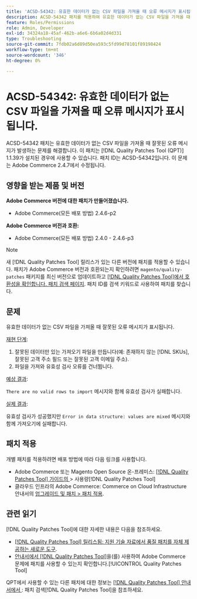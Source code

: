 ```yaml
---
title: 'ACSD-54342: 유효한 데이터가 없는 CSV 파일을 가져올 때 오류 메시지가 표시됩니다.'
description: ACSD-54342 패치를 적용하여 유효한 데이터가 없는 CSV 파일을 가져올 때 잘못된 오류 메시지가 발생하는 Adobe Commerce 문제를 해결합니다.
feature: Roles/Permissions
role: Admin, Developer
exl-id: 34324a18-45af-462b-a6e6-6b6a02d4d331
type: Troubleshooting
source-git-commit: 7fdb02a6d89d50ea593c5fd99d78101f89198424
workflow-type: tm+mt
source-wordcount: '346'
ht-degree: 0%

---
```


# ACSD-54342: 유효한 데이터가 없는 CSV 파일을 가져올 때 오류 메시지가 표시됩니다.

ACSD-54342 패치는 유효한 데이터가 없는 CSV 파일을 가져올 때 잘못된 오류 메시지가 발생하는 문제를 해결합니다. 이 패치는 [!DNL Quality Patches Tool (QPT)] 1.1.39가 설치된 경우에 사용할 수 있습니다. 패치 ID는 ACSD-54342입니다. 이 문제는 Adobe Commerce 2.4.7에서 수정됩니다.

## 영향을 받는 제품 및 버전

**Adobe Commerce 버전에 대한 패치가 만들어졌습니다.**

* Adobe Commerce(모든 배포 방법) 2.4.6-p2

**Adobe Commerce 버전과 호환:**

* Adobe Commerce(모든 배포 방법) 2.4.0 - 2.4.6-p3

>[!NOTE]
>
>새 [!DNL Quality Patches Tool] 릴리스가 있는 다른 버전에 패치를 적용할 수 있습니다. 패치가 Adobe Commerce 버전과 호환되는지 확인하려면 `magento/quality-patches` 패키지를 최신 버전으로 업데이트하고 [[!DNL Quality Patches Tool]에서 호환성을 확인합니다. 패치 검색 페이지](https://experienceleague.adobe.com/tools/commerce-quality-patches/index.html?lang=ko). 패치 ID를 검색 키워드로 사용하여 패치를 찾습니다.

## 문제

유효한 데이터가 없는 CSV 파일을 가져올 때 잘못된 오류 메시지가 표시됩니다.

<u>재현 단계</u>:

1. 잘못된 데이터만 있는 가져오기 파일을 만듭니다(예: 존재하지 않는 [!DNL SKUs], 잘못된 고객 주소 필드 또는 잘못된 고객 이메일 주소).
1. 파일을 가져와 유효성 검사 오류를 건너뜁니다.

<u>예상 결과</u>:

`There are no valid rows to import` 메시지와 함께 유효성 검사가 실패합니다.

<u>실제 결과</u>:

유효성 검사가 성공했지만 `Error in data structure: values are mixed` 메시지와 함께 가져오기에 실패합니다.

## 패치 적용

개별 패치를 적용하려면 배포 방법에 따라 다음 링크를 사용합니다.

* Adobe Commerce 또는 Magento Open Source 온-프레미스: [[!DNL Quality Patches Tool]  가이드의 ](/help/tools/quality-patches-tool/usage.md)> 사용량[!DNL Quality Patches Tool]
* 클라우드 인프라의 Adobe Commerce: Commerce on Cloud Infrastructure 안내서의 [업그레이드 및 패치 > 패치 적용](https://experienceleague.adobe.com/docs/commerce-cloud-service/user-guide/develop/upgrade/apply-patches.html?lang=ko).

## 관련 읽기

[!DNL Quality Patches Tool]에 대한 자세한 내용은 다음을 참조하세요.

* [[!DNL Quality Patches Tool] 릴리스됨: 지원 기술 자료에서 품질 패치를 자체 제공하는 새로운 도구](https://experienceleague.adobe.com/ko/docs/commerce-operations/tools/quality-patches-tool/quality-patches-tool-to-self-serve-quality-patches).
* [ 안내서에서  [!DNL Quality Patches Tool]](/help/tools/quality-patches-tool/patches-available-in-qpt/check-patch-for-magento-issue-with-magento-quality-patches.md)을(를) 사용하여 Adobe Commerce 문제에 패치를 사용할 수 있는지 확인합니다.[!UICONTROL Quality Patches Tool]


QPT에서 사용할 수 있는 다른 패치에 대한 정보는 [[!DNL Quality Patches Tool] 안내서에서 ](https://experienceleague.adobe.com/tools/commerce-quality-patches/index.html?lang=ko): 패치 검색[!DNL Quality Patches Tool]을 참조하세요.
